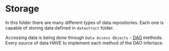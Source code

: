 # Storage

In this folder there are many different types of data repositories. Each one is capable of storing data defined in `datastruct` folder.

Accessing data is being done through `Data Access Objects` - [DAO](../dao/dao.go) methods. Every source of data HAVE to implement each method of the DAO infertace.